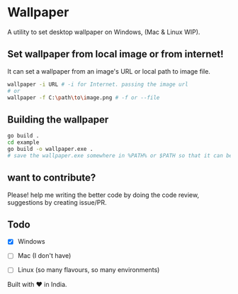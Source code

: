 # Wallpaper

A utility to set desktop wallpaper on Windows, (Mac & Linux WIP).


## Set wallpaper from local image or from internet!
It can set a wallpaper from an image's URL or local path to image file.

```bash
wallpaper -i URL # -i for Internet. passing the image url
# or
wallpaper -f C:\path\to\image.png # -f or --file
```


## Building the wallpaper
```bash
go build .
cd example
go build -o wallpaper.exe .
# save the wallpaper.exe somewhere in %PATH% or $PATH so that it can be accessible from anywhere in terminal.
```

## want to contribute?
Please! help me writing the better code by doing the code review, suggestions by creating issue/PR.

## Todo
 - [x] Windows
 - [ ] Mac (I don't have)
 - [ ] Linux (so many flavours, so many environments)


Built with :heart: in India.
